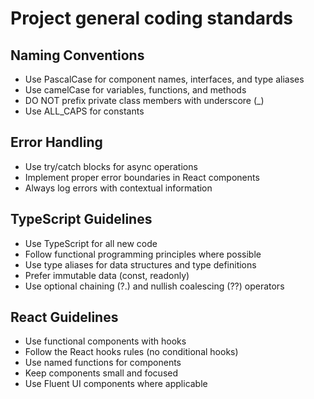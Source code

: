 # Project general coding standards

## Naming Conventions
- Use PascalCase for component names, interfaces, and type aliases
- Use camelCase for variables, functions, and methods
- DO NOT prefix private class members with underscore (_)
- Use ALL_CAPS for constants

## Error Handling
- Use try/catch blocks for async operations
- Implement proper error boundaries in React components
- Always log errors with contextual information


## TypeScript Guidelines
- Use TypeScript for all new code
- Follow functional programming principles where possible
- Use type aliases for data structures and type definitions
- Prefer immutable data (const, readonly)
- Use optional chaining (?.) and nullish coalescing (??) operators

## React Guidelines
- Use functional components with hooks
- Follow the React hooks rules (no conditional hooks)
- Use named functions for components
- Keep components small and focused
- Use Fluent UI components where applicable